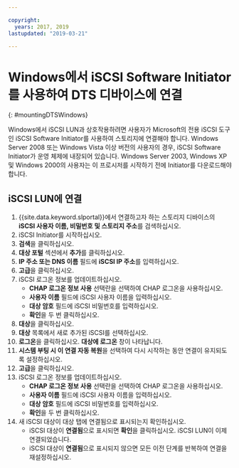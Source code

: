 ```yaml
---

copyright:
  years: 2017, 2019
lastupdated: "2019-03-21"

---
```



# Windows에서 iSCSI Software Initiator를 사용하여 DTS 디바이스에 연결
{: #mountingDTSWindows}

Windows에서 iSCSI LUN과 상호작용하려면 사용자가 Microsoft의 전용 iSCSI 도구인 iSCSI Software Initiator를 사용하여 스토리지에 연결해야 합니다. Windows Server 2008 또는 Windows Vista 이상 버전의 사용자의 경우, iSCSI Software Initiator가 운영 체제에 내장되어 있습니다. Windows Server 2003, Windows XP 및 Windows 2000의 사용자는 이 프로시저를 시작하기 전에 Initiator를 다운로드해야 합니다.

## iSCSI LUN에 연결

1. {{site.data.keyword.slportal}}에서 연결하고자 하는 스토리지 디바이스의 **iSCSI 사용자 이름, 비밀번호 및 스토리지 주소**를 검색하십시오.
2. iSCSI Initiator를 시작하십시오.
3. **검색**을 클릭하십시오.
4. **대상 포털** 섹션에서 **추가**를 클릭하십시오.
5. **IP 주소 또는 DNS 이름** 필드에 **iSCSI IP 주소**를 입력하십시오.
6. **고급**을 클릭하십시오.
7. iSCSI 로그온 정보를 업데이트하십시오.
   - **CHAP 로그온 정보 사용** 선택란을 선택하여 CHAP 로그온을 사용하십시오.
   - **사용자 이름** 필드에 iSCSI 사용자 이름을 입력하십시오.
   - **대상 암호** 필드에 iSCSI 비밀번호를 입력하십시오.
   - **확인**을 두 번 클릭하십시오.
8. **대상**을 클릭하십시오.
9. **대상** 목록에서 새로 추가된 iSCSI를 선택하십시오.
10. **로그온**을 클릭하십시오. **대상에 로그온** 창이 나타납니다.
11. **시스템 부팅 시 이 연결 자동 복원**을 선택하여 다시 시작하는 동안 연결이 유지되도록 설정하십시오.
12. **고급**을 클릭하십시오.
13. iSCSI 로그온 정보를 업데이트하십시오.
    - **CHAP 로그온 정보 사용** 선택란을 선택하여 CHAP 로그온을 사용하십시오.
    - **사용자 이름** 필드에 iSCSI 사용자 이름을 입력하십시오.
    - **대상 암호** 필드에 iSCSI 비밀번호를 입력하십시오.
    - **확인**을 두 번 클릭하십시오.
14. 새 iSCSI 대상이 대상 탭에 연결됨으로 표시되는지 확인하십시오.
    - iSCSI 대상이 **연결됨**으로 표시되면 **확인**을 클릭하십시오. iSCSI LUN이 이제 연결되었습니다.
    - iSCSI 대상이 **연결됨**으로 표시되지 않으면 모든 이전 단계를 반복하여 연결을 재설정하십시오.
